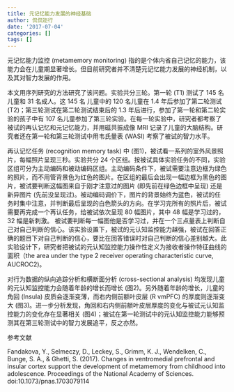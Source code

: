 ```yaml
---
title: 元记忆能力发展的神经基础
author: 侃侃迩行
date: '2017-07-04'
categories: []
tags: []
---
```


元记忆能力监控 (metamemory monitoring) 指的是个体内省自己记忆的能力，该能力会在儿童期显著增长。但目前研究者并不清楚元记忆能力发展的神经机制，以及其对智力发展的作用。

本文用序列研究的方法研究了该问题。实验共分三轮。第一轮 (T1) 测试了 145 名儿童和 31 名成人。这 145 名
儿童中的 120 名儿童在 1.4 年后参加了第二轮测试 (T2)；第三轮测试在第二轮测试结束后的 1.3 年后进行，参加了第一轮和第二轮实验的孩子中有 107 名儿童参加了第三轮实验。在每一轮实验中，研究者都考察了被试的再认记忆和元记忆能力，并用磁共振成像 MRI 记录了儿童的大脑结构。研究者还在第一轮和第三轮测试中用韦氏量表 (WASI) 考察了被试的智力水平。

再认记忆任务 (recognition memory task) 中 (图1)，被试看一系列的室外风景照片，每幅照片呈现三秒。实验共分 24 个区组。按被试具体实验任务的不同，实验区组可分为主动编码和被动编码区组。主动编码条件下，被试需要注意边框为绿色的照片，而不用管背景色为红色的图片。在区组的最后会出现一幅边框为黑色的图片，被试要判断这幅图来自于刚才注意过的图片 (即先前在绿色边框中呈现) 还是新异图片 (先前没呈现过)。被动编码调价下，图片的背景始终为蓝色，被试的任务时集中注意，并判断最后呈现的白色箭头的方向。在学习完所有的照片后，被试需要再完成一个再认任务，给被试依次呈现 80 幅图片，其中 48 幅是学习过的，32 幅是新刺激。 被试要判断每一幅图他是否学习过，并在一个三点量表上判断自己对自己判断的信心。该实验设置下，被试的元认知监控能力越强，被试在回答正确的题目下对自己判断的信心，要比在回答错误时对自己判断的信心差别越大。此实验设计下，研究者把被试的元认知监控能力操作性定义为接收者操作特征曲线的面积（the area under the type 2 receiver operating characteristic curve, AUCROC2)。

对行为数据的纵向追踪分析和横断面分析 (cross-sectional analysis) 均发现儿童的元认知监控能力会随着年龄的增长而增长 (图2)。另外随着年龄的增长，儿童的角回 (Insula) 皮质会逐渐变薄，而右内侧前额叶皮层 (R vmPFC) 的厚度则逐渐变大 (图3)。进一步分析发现，角回和右内侧前额叶皮层厚度的变化与被试元认知监控能力的变化存在显著相关 (图4)；被试在第一轮测试中的元认知监控能力能够预测其在第三轮测试中的智力发展追平，反之亦然。

参考文献

Fandakova, Y., Selmeczy, D., Leckey, S., Grimm, K. J., Wendelken, C., Bunge, S. A., & Ghetti, S. (2017). Changes in ventromedial prefrontal and insular cortex support the development of metamemory from childhood into adolescence. Proceedings of the National Academy of Sciences. doi:10.1073/pnas.1703079114

